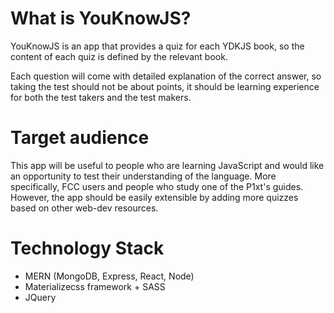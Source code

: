 # What is YouKnowJS?

YouKnowJS is an app that provides a quiz for each
YDKJS book, so the content of each quiz is defined by the relevant book. 

Each question will come with detailed explanation of the correct answer, 
so taking the test should not be about points, it should be learning experience 
for both the test takers and the test makers.

# Target audience

This app will be useful to people who are learning JavaScript and would like an
opportunity to test their understanding of the language. More specifically, FCC users 
and people who study one of the P1xt's guides. However, the app should be easily
extensible by adding more quizzes based on other web-dev resources.

# Technology Stack

* MERN (MongoDB, Express, React, Node)
* Materializecss framework + SASS
* JQuery